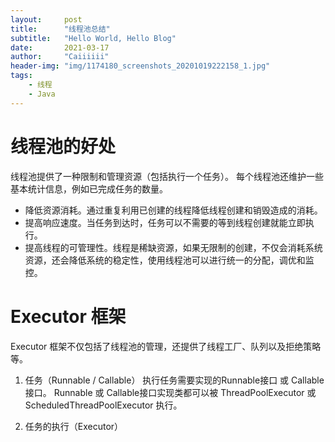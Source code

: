 ```yaml
---
layout:     post
title:      "线程池总结"
subtitle:   "Hello World, Hello Blog"
date:       2021-03-17
author:     "Caiiiiii"
header-img: "img/1174180_screenshots_20201019222158_1.jpg"
tags:
    - 线程
    - Java  
---
```


# 线程池的好处
线程池提供了一种限制和管理资源（包括执行一个任务）。 每个线程池还维护一些基本统计信息，例如已完成任务的数量。

- 降低资源消耗。通过重复利用已创建的线程降低线程创建和销毁造成的消耗。
- 提高响应速度。当任务到达时，任务可以不需要的等到线程创建就能立即执行。
- 提高线程的可管理性。线程是稀缺资源，如果无限制的创建，不仅会消耗系统资源，还会降低系统的稳定性，使用线程池可以进行统一的分配，调优和监控。

# Executor 框架
Executor 框架不仅包括了线程池的管理，还提供了线程工厂、队列以及拒绝策略等。
1) 任务（Runnable / Callable）
执行任务需要实现的Runnable接口 或 Callable接口。
Runnable 或 Callable接口实现类都可以被 ThreadPoolExecutor 或 ScheduledThreadPoolExecutor 执行。

2) 任务的执行（Executor）

